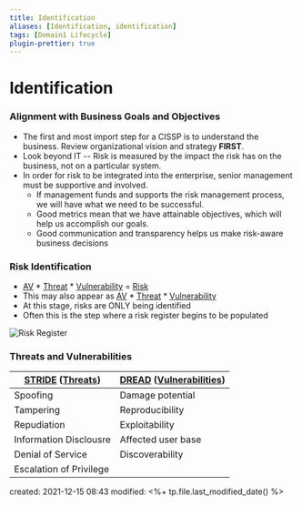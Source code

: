 ```yaml
---
title: Identification
aliases: [Identification, identification]
tags: [Domain1 Lifecycle]
plugin-prettier: true
---
```


# Identification

### Alignment with Business Goals and Objectives
- The first and most import step for a CISSP is to understand the business. Review organizational vision and strategy **FIRST**.
- Look beyond IT -- Risk is measured by the impact the risk has on the business, not on a particular system.
- In order for risk to be integrated into the enterprise, senior management must be supportive and involved.
	- If management funds and supports the risk management process, we will have what we need to be successful.
	- Good metrics mean that we have attainable objectives, which will help us accomplish our goals.
	- Good communication and transparency helps us make risk-aware business decisions

### Risk Identification
- [AV](../Definitions/Asset-Value) \* [Threat](../Definitions/Threat) \* [Vulnerability](../Definitions/Vulnerability) = [Risk](../Definitions/Risk)
- This may also appear as [AV](../Definitions/Asset-Value) \* [Threat](../Definitions/Threat) \* [Vulnerability](../Definitions/Vulnerability)
- At this stage, risks are ONLY being identified
- Often this is the step where a risk register begins to be populated

![Risk Register](../../../Assets/img/Risk-Register.png)

### Threats and Vulnerabilities

| [STRIDE](STRIDE) ([Threats](Threat%5C)) | [DREAD](DREAD) ([Vulnerabilities](Vulnerability%5C)) |
| -------------------------------- | ---------------------------------------------- |
| Spoofing                         | Damage potential                               |
| Tampering                        | Reproducibility                                |
| Repudiation                      | Exploitability                                 |
| Information Disclousre           | Affected user base                             |
| Denial of Service                | Discoverability                                |
| Escalation of Privilege          |                                                |

created: 2021-12-15 08:43
modified: <%+ tp.file.last_modified_date() %>
